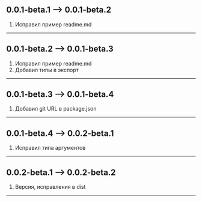 ## 0.0.1-beta.1 --> 0.0.1-beta.2

1. Исправил пример readme.md

---

## 0.0.1-beta.2 --> 0.0.1-beta.3

1. Исправил пример readme.md
2. Добавил типы в экспорт

---

## 0.0.1-beta.3 --> 0.0.1-beta.4

1. Добавил git URL в package.json

---

## 0.0.1-beta.4 --> 0.0.2-beta.1

1. Исправил типа аргументов

---

## 0.0.2-beta.1 --> 0.0.2-beta.2

1. Версия, исправления в dist

---